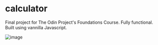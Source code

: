 # calculator

Final project for The Odin Project's Foundations Course. Fully functional. Built using vannilla Javascript.

![image](https://user-images.githubusercontent.com/99130611/234062884-d9a247a6-cb8f-4983-adca-fd7ce78688a1.png)
